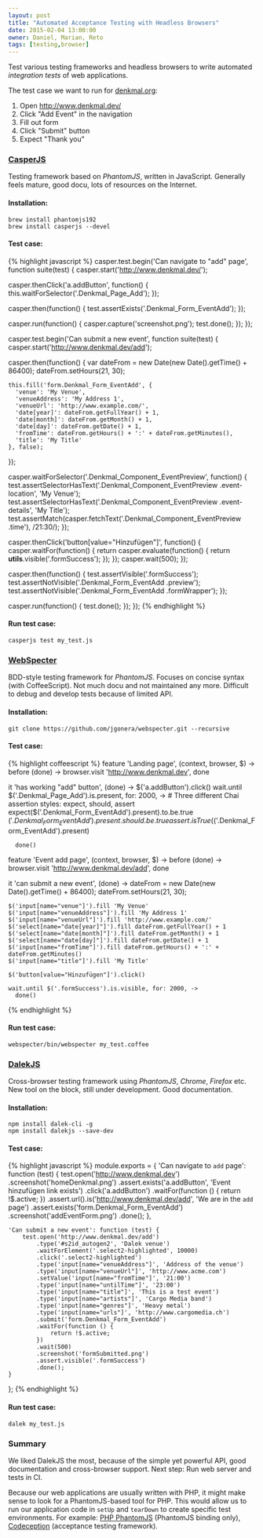 ```yaml
---
layout: post
title: "Automated Acceptance Testing with Headless Browsers"
date: 2015-02-04 13:00:00
owner: Daniel, Marian, Reto
tags: [testing,browser]
---
```


Test various testing frameworks and headless browsers to write automated *integration tests* of web applications.

<!--more-->

The test case we want to run for [denkmal.org](https://github.com/denkmal/denkmal.org/):

1. Open http://www.denkmal.dev/
2. Click "Add Event" in the navigation
3. Fill out form
4. Click "Submit" button
5. Expect "Thank you"

### [CasperJS](http://casperjs.org/)
Testing framework based on *PhantomJS*, written in JavaScript.
Generally feels mature, good docu, lots of resources on the Internet.

#### Installation:
```
brew install phantomjs192
brew install casperjs --devel
```

#### Test case:
{% highlight javascript %}
casper.test.begin('Can navigate to "add" page', function suite(test) {
  casper.start('http://www.denkmal.dev/');

  casper.thenClick('a.addButton', function() {
    this.waitForSelector('.Denkmal_Page_Add');
  });

  casper.then(function() {
    test.assertExists('.Denkmal_Form_EventAdd');
  });

  casper.run(function() {
    casper.capture('screenshot.png');
    test.done();
  });
});

casper.test.begin('Can submit a new event', function suite(test) {
  casper.start('http://www.denkmal.dev/add');

  casper.then(function() {
    var dateFrom = new Date(new Date().getTime() + 86400);
    dateFrom.setHours(21, 30);

    this.fill('form.Denkmal_Form_EventAdd', {
      'venue': 'My Venue',
      'venueAddress': 'My Address 1',
      'venueUrl': 'http://www.example.com/',
      'date[year]': dateFrom.getFullYear() + 1,
      'date[month]': dateFrom.getMonth() + 1,
      'date[day]': dateFrom.getDate() + 1,
      'fromTime': dateFrom.getHours() + ':' + dateFrom.getMinutes(),
      'title': 'My Title'
    }, false);
  });

  casper.waitForSelector('.Denkmal_Component_EventPreview', function() {
    test.assertSelectorHasText('.Denkmal_Component_EventPreview .event-location', 'My Venue');
    test.assertSelectorHasText('.Denkmal_Component_EventPreview .event-details', 'My Title');
    test.assertMatch(casper.fetchText('.Denkmal_Component_EventPreview .time'), /21:30/);
  });

  casper.thenClick('button[value="Hinzufügen"]', function() {
    casper.waitFor(function() {
      return casper.evaluate(function() {
        return __utils__.visible('.formSuccess');
      });
    });
    casper.wait(500);
  });

  casper.then(function() {
    test.assertVisible('.formSuccess');
    test.assertNotVisible('.Denkmal_Form_EventAdd .preview');
    test.assertNotVisible('.Denkmal_Form_EventAdd .formWrapper');
  });

  casper.run(function() {
    test.done();
  });
});
{% endhighlight %}

#### Run test case:
```
casperjs test my_test.js
```

### [WebSpecter](webspecter)
BDD-style testing framework for *PhantomJS*. Focuses on concise syntax (with CoffeeScript).
Not much docu and not maintained any more. Difficult to debug and develop tests because of limited API.

#### Installation:
```
git clone https://github.com/jgonera/webspecter.git --recursive
```

#### Test case:
{% highlight coffeescript %}
feature 'Landing page', (context, browser, $) ->
  before (done) -> browser.visit 'http://www.denkmal.dev', done

  it 'has working "add" button', (done) ->
    $('a.addButton').click()
    wait.until $('.Denkmal_Page_Add').is.present, for: 2000, ->
      # Three different Chai assertion styles: expect, should, assert
      expect($('.Denkmal_Form_EventAdd').present).to.be.true
      $('.Denkmal_Form_EventAdd').present.should.be.true
      assert.isTrue($('.Denkmal_Form_EventAdd').present)

      done()

feature 'Event add page', (context, browser, $) ->
  before (done) -> browser.visit 'http://www.denkmal.dev/add', done

  it 'can submit a new event', (done) ->
    dateFrom = new Date(new Date().getTime() + 86400);
    dateFrom.setHours(21, 30);

    $('input[name="venue"]').fill 'My Venue'
    $('input[name="venueAddress"]').fill 'My Address 1'
    $('input[name="venueUrl"]').fill 'http://www.example.com/'
    $('select[name="date[year]"]').fill dateFrom.getFullYear() + 1
    $('select[name="date[month]"]').fill dateFrom.getMonth() + 1
    $('select[name="date[day]"]').fill dateFrom.getDate() + 1
    $('input[name="fromTime"]').fill dateFrom.getHours() + ':' + dateFrom.getMinutes()
    $('input[name="title"]').fill 'My Title'

    $('button[value="Hinzufügen"]').click()

    wait.until $('.formSuccess').is.visible, for: 2000, ->
      done()
{% endhighlight %}

#### Run test case:
```
webspecter/bin/webspecter my_test.coffee
```

### [DalekJS](http://dalekjs.com/)
Cross-browser testing framework using *PhantomJS*, *Chrome*, *Firefox* etc.
New tool on the block, still under development. Good documentation.

#### Installation:
```
npm install dalek-cli -g
npm install dalekjs --save-dev
```

#### Test case:
{% highlight javascript %}
module.exports = {
    'Can navigate to `add` page': function (test) {
        test.open('http://www.denkmal.dev')
            .screenshot('homeDenkmal.png')
            .assert.exists('a.addButton', 'Event hinzufügen link exists')
            .click('a.addButton')
            .waitFor(function () {
                return !$.active;
            })
            .assert.url().is('http://www.denkmal.dev/add', 'We are in the `add` page')
            .assert.exists('form.Denkmal_Form_EventAdd')
            .screenshot('addEventForm.png')
            .done();
    },

    'Can submit a new event': function (test) {
        test.open('http://www.denkmal.dev/add')
            .type('#s2id_autogen2', 'Dalek venue')
            .waitForElement('.select2-highlighted', 10000)
            .click('.select2-highlighted')
            .type('input[name="venueAddress"]', 'Address of the venue')
            .type('input[name="venueUrl"]', 'http://www.acme.com')
            .setValue('input[name="fromTime"]', '21:00')
            .type('input[name="untilTime"]', '23:00')
            .type('input[name="title"]', 'This is a test event')
            .type('input[name="artists"]', 'Cargo Media band')
            .type('input[name="genres"]', 'Heavy metal')
            .type('input[name="urls"]', 'http://www.cargomedia.ch')
            .submit('form.Denkmal_Form_EventAdd')
            .waitFor(function () {
                return !$.active;
            })
            .wait(500)
            .screenshot('formSubmitted.png')
            .assert.visible('.formSuccess')
            .done();
    }
};
{% endhighlight %}

#### Run test case:
```
dalek my_test.js
```

### Summary
We liked DalekJS the most, because of the simple yet powerful API, good documentation and cross-browser support.
Next step: Run web server and tests in CI.

Because our web applications are usually written with PHP, it might make sense to look for a PhantomJS-based tool for PHP.
This would allow us to run our application code in `setUp` and `tearDown` to create specific test environments.
For example: [PHP PhantomJS](http://jonnnnyw.github.io/php-phantomjs/) (PhantomJS binding only), [Codeception](http://codeception.com/) (acceptance testing framework).
